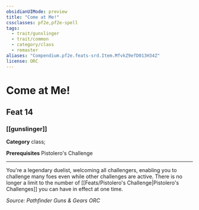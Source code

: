 ```yaml
---
obsidianUIMode: preview
title: "Come at Me!"
cssclasses: pf2e,pf2e-spell
tags:
  - trait/gunslinger
  - trait/common
  - category/class
  - remaster
aliases: "Compendium.pf2e.feats-srd.Item.MfvkZ9efD013H34Z"
license: ORC
---
```

# Come at Me!
## Feat 14
### [[gunslinger]]

**Category** class; 



**Prerequisites** Pistolero's Challenge
* * *
You're a legendary duelist, welcoming all challengers, enabling you to challenge many foes even while other challenges are active. There is no longer a limit to the number of [[Feats/Pistolero's Challenge|Pistolero's Challenges]] you can have in effect at one time.

*Source: Pathfinder Guns & Gears*
*ORC*